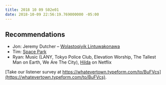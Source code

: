 ```yaml
---
title: 2018 10 09 S02e01
date: 2018-10-09 22:56:19.769000000 -05:00
---
```


## Recommendations
- Jon: Jeremy Dutcher – [Wolastoqiyik Lintuwakonawa](https://open.spotify.com/album/568Hw1PX6K12BdqyFSBj1E?si=eJj2qBUsRHWmFbOQ6V1vXA)
- Tim: [Space Park](http://keymastergames.com/space-park/)
- Ryan: Music (LANY, Tokyo Police Club, Elevation Worship, The Tallest Man on Earth, We Are The City), [Hilda](https://www.youtube.com/watch?v=XCojP2Ubuto) on Netflix

[Take our listener survey at https://whatevertown.typeform.com/to/BuFVcs](https://whatevertown.typeform.com/to/BuFVcs).
